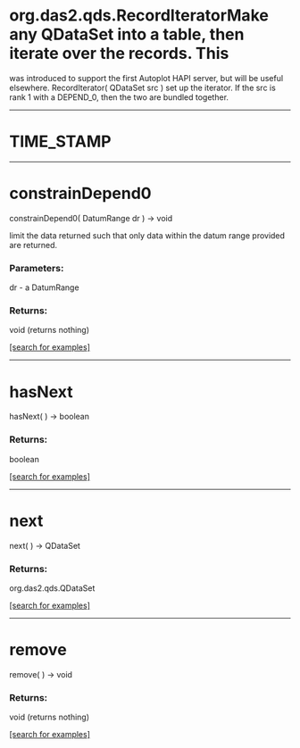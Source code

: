 # org.das2.qds.RecordIteratorMake any QDataSet into a table, then iterate over the records.  This
 was introduced to support the first Autoplot HAPI server, but will be
 useful elsewhere.
RecordIterator( QDataSet src )
set up the iterator.  If the src is rank 1 with a DEPEND_0, then
 the two are bundled together.

***
<a name="TIME_STAMP"></a>
# TIME_STAMP



***
<a name="constrainDepend0"></a>
# constrainDepend0
constrainDepend0( DatumRange dr ) &rarr; void

limit the data returned such that only data within the datum range
 provided are returned.

### Parameters:
dr - a DatumRange

### Returns:
void (returns nothing)


<a href="https://github.com/autoplot/dev/search?q=constrainDepend0&unscoped_q=constrainDepend0">[search for examples]</a>

***
<a name="hasNext"></a>
# hasNext
hasNext(  ) &rarr; boolean



### Returns:
boolean


<a href="https://github.com/autoplot/dev/search?q=hasNext&unscoped_q=hasNext">[search for examples]</a>

***
<a name="next"></a>
# next
next(  ) &rarr; QDataSet



### Returns:
org.das2.qds.QDataSet


<a href="https://github.com/autoplot/dev/search?q=next&unscoped_q=next">[search for examples]</a>

***
<a name="remove"></a>
# remove
remove(  ) &rarr; void



### Returns:
void (returns nothing)


<a href="https://github.com/autoplot/dev/search?q=remove&unscoped_q=remove">[search for examples]</a>

